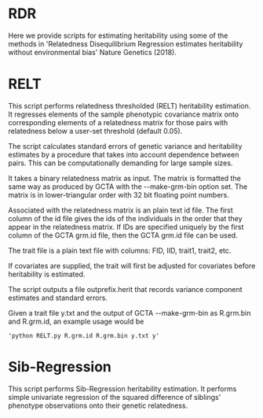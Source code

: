 # RDR
Here we provide scripts for estimating heritability using some of the methods in 'Relatedness Disequilibrium Regression estimates heritability without environmental bias'
Nature Genetics (2018).

# RELT

This script performs relatedness thresholded (RELT) heritability estimation. It regresses elements of the sample
phenotypic covariance matrix onto corresponding elements of a relatedness matrix for those pairs with relatedness
below a user-set threshold (default 0.05).

The script calculates standard errors of genetic variance and heritability estimates by a procedure that takes into
account dependence between pairs. This can be computationally demanding for large sample sizes.

It takes a binary relatedness matrix as input. The matrix is formatted the same way as produced by
GCTA with the --make-grm-bin option set. The matrix is in lower-triangular order with 32 bit floating point numbers.

Associated with the relatedness matrix is an plain text id file. The first column of the id file gives the ids of the
individuals in the order that they appear in the relatedness matrix. If IDs are specified uniquely by the first column
of the GCTA grm.id file, then the GCTA grm.id file can be used.

The trait file is a plain text file with columns: FID, IID, trait1, trait2, etc.

If covariates are supplied, the trait will first be adjusted for covariates before heritability is estimated.

The script outputs a file outprefix.herit that records variance component estimates and standard errors.

Given a trait file y.txt and the output of GCTA --make-grm-bin as R.grm.bin and R.grm.id, an example usage would be

    'python RELT.py R.grm.id R.grm.bin y.txt y'

# Sib-Regression

This script performs Sib-Regression heritability estimation. It performs simple univariate regression of
the squared difference of siblings' phenotype observations onto their genetic relatedness.